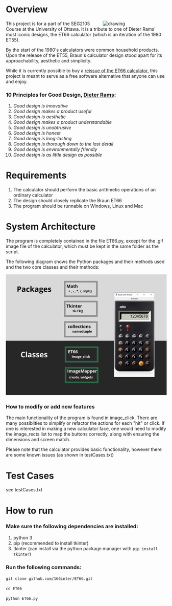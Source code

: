 # Overview

<img style="float: right;" src="https://images-na.ssl-images-amazon.com/images/I/619wcNR9O5L._AC_SL1500_.jpg" alt="drawing" width="200"/> This project is for a part of the SEG2105 Course at the University of Ottawa. It is a tribute to one of Dieter Rams' most iconic designs, the ET66 calculator (which is an iteration of the 1980 ET55). 

By the start of the 1980's calculators were common household products. Upon the release of the ET55, Braun's calculator design stood apart for its approachability, aesthetic and simplicity.

While it is currently possible to buy a [reissue of the ET66 calculator](https://www.amazon.ca/Braun-BNE001BK-Reissue-Calculator-Black/dp/B00DUDU2Q6), this project is meant to serve as a free software alternative that anyone can use and enjoy.

### 10 Principles for Good Design, [Dieter Rams](https://ifworlddesignguide.com/design-specials/dieter-rams-10-principles-for-good-design):

1. *Good design is innovative*
2. *Good design makes a product useful*
3. *Good design is aesthetic*
4. *Good design makes a product understandable*
5. *Good design is unobtrusive*
6. *Good design is honest*
7. *Good design is long-lasting*
8. *Good design is thorough down to the last detail*
9. *Good design is environmentally friendly*
10. *Good design is as little design as possible*

# Requirements

   1. The calculator should perform the basic arithmetic operations of an ordinary calculator
   2. The design should closely replicate the Braun ET66
   3. The program should be runnable on Windows, Linux and Mac

# System Architecture
The program is completely contained in the file ET66.py, except for the .gif image file of the calculator, which must be kept in the same folder as the script.

The following diagram shows the Python packages and their methods used and the two core classes and their methods:

<img src="https://raw.githubusercontent.com/166inter/ET66/master/ET66%20program%20architechture.jpg" alt="drawing" width="700"/>

### How to modify or add new features
The main functionality of the program is found in image_click. There are many possiblities to simplify or refactor the actions for each "hit" or click. If one is interested in making a new calculator face, one would need to modify the image_rects list to map the buttons correctly, along with ensuring the dimensions and screen match. 

Please note that the calculator provides basic functionality, however there are some known issues (as shown in testCases.txt)

# Test Cases
see testCases.txt

# How to run

### Make sure the following dependencies are installed:

   1. python 3
   2. pip (recommended to install tkinter)
   3. tkinter (can install via the python package manager with `pip install tkinter`)


### Run the following commands:

   `git clone github.com/166inter/ET66.git`

   `cd ET66`

   `python ET66.py`
